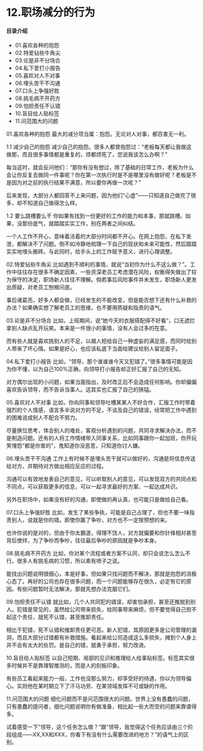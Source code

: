 # 12.职场减分的行为
#### 目录介绍
- 01.喜欢各种的抱怨
- 02.特爱钻些牛角尖
- 03.论是非不分场合
- 04.私下爱打小报告
- 05.喜欢对人不对事
- 06.埋头苦干不沟通
- 07.口头上争强好胜
- 08.挑毛病不开药方
- 09.怕担责任不认错
- 10.盲目给人贴标签
- 11.问范围大的问题


01.喜欢各种的抱怨
最大的减分项当属：抱怨。无论对人对事，都百害无一利。

1.1 减少自己的抱怨
减少自己的抱怨。很多人都曾抱怨过：“老板每天都让我做这做那，而且很多事情都是重复的，烦都烦死了，您说我该怎么办啊？”

每当这时，就会反问他们：“那你有没有想过，除了基础的日常工作，老板为什么会让你反复去做同一件事呢？你在第一次执行时是不是哪里没有做好呢？老板是不是因为对之前的执行结果不满意，所以要你再做一次呢？”

后来发现，大部分人都回答不上来问题，因为他们“心虚”——只知道自己做完了很多，却不知道自己做得怎么样。

1.2 要么跳槽要么干
你如果有找到一份更好的工作的能力和本事，那就跳槽。如果，没那份底气，就踏踏实实工作，别在两者之间纠结。

一个人工作不开心，意味着活着的大部分时间都不开心。在网上抱怨，在私下发泄，都解决不了问题。倒不如冷静地梳理一下自己的现状和未来可能性，然后踏踏实实地埋头搬砖。与此同时，给手头上的工作赋予意义，进行心理调整。

02.特爱钻些牛角尖
比如遇到不顺利的事情，就说“当初你为什么不这么做？”。工作中往往存在很多不确定因素，一些资深老员工考虑潜在风险，权衡得失做出了较为保守的决定，职场新人往往不理解。倘若事后风险事件并未发生，职场新人更发出质疑，对老员工刨根问底。

事后诸葛亮，好多人都会做，已经发生的不能改变，但是能否想下还有什么补救的办法？如果确实想了解老员工的思维，也不要用质疑和指责的语气。

03.论是非不分场合
比如，上班期间，说“她今天的衣服搭配得不好看”，口无遮拦拿别人缺点乱开玩笑。本来是一件很小的事情，没有人会过多的在意。

而有些人就是喜欢挑别人的不足，以揭人短给自己一种虚妄的满足感，而同时给别人带来了坏心情。如果是好心，也应该私底下当面给建议给别人留足面子。

04.私下爱打小报告
比如，“领导，那个谁谁谁今天又犯错了。”很多事情可能是因为你不懂，以为自己100%正确，向领导打小报告却正好汇报了自己的无知。

对方偶尔出现的小问题，如果当面指出，及时改正后不会造成任何影响。你却偏偏喜欢告诉领导，而不告诉当事人。这其实也汇报了自己的狭隘。

05.喜欢对人不对事
比如，你向同事和领导吐槽某某人不好合作，汇报工作时带着强烈的个人情感，语言多半说对方的不足，不谈及自己的错误，经常把工作中遇到的困难说成别人不配合不努力。

尽量换位思考，体会别人的难处，客观分析遇到的问题，共同寻求解决办法，而不是制造问题。还有的人将工作情绪带入同事关系，比如同事跟你一起加班，你开玩笑埋怨“都是你害的”，鬼知道你没恶意，只知道你讨人嫌。

06.埋头苦干不沟通
工作上有时候不是埋头苦干就可以做好的，沟通是将信息传送给对方，并期待对方做出相应反应的过程。

沟通可以有效地发表自己的意见，可以听取别人的意见，可以发现双方的共同点和不同点，可以获取更多的信息，可以一起寻求最好的方案、一起达成共识。

另外在职场中，如果没有好的沟通，即使做的再认真，也可能只是做给自己看。

07.口头上争强好胜
比如，发生了某些争执，可能是自己占理了，但也不要一味指责别人，说就是你的错。即使你赢了争吵，对方也不一定按预想的来。

也许你说的是对的，但由于你太霸道，得理不饶人，对方就偏要和你针锋相对甚至背后使绊，为了争吵而争吵，往往最后争吵的原因就是争吵本身。

08.挑毛病不开药方
比如，你对某个流程或者方案不认同，却只会说怎么怎么不行。很多人有挑毛病的习惯，所以素有喷子之说。

能找出问题说明很细心，本是好事，但如果只找问题而不解决，那就是抱怨的消极心态了。再好的公司也存在很多问题，而一个问题能够存在很久，必定有它的原因。有些问题暂时无法解决，那就先想办法克服它们。

09.怕担责任不认错
就比如，几个人共同犯的错误，却害怕承担，甚至还推脱到别人。犯错是常见的，虽然给公司带来损失，给同事带来麻烦，但不要觉得自己担不起这个责任，就死不认错，甚至推卸责任。

相比于犯错，死不认错和推卸责任更可恶。新人犯错，其原因更多是公司管理的漏洞，而且大部分过错都有补救措施。看起来给公司造成这么多损失，摊到个人身上并不会有太大的处罚。是自己的错，就勇于承担，努力改进。

10.盲目给人贴标签
以自己短期、局部的见识和推理给人给事贴标签。标签其实很多时候并不是靠理智推测的，而是人的刻板印象。

有些员工看起来能力一般，工作也没那么努力，却享受好的待遇，你以为领导偏心。实则他在某时期立下了汗马功劳、在某领域发挥不可或缺的作用。

11.问范围大的问题
细化问题而不是问范围很大的问题。世界上没有愚蠢的问题，只有愚蠢的提问者，细化问题说明你有做准备，相比起一些大而空的问题来靠谱得多。

试着感受一下“领导，这个任务怎么做？”跟“领导，我觉得这个任务应该由三个阶段组成——XX,XX和XXX，你看下有没有什么需要改进的地方？”的语气上的区别。





























